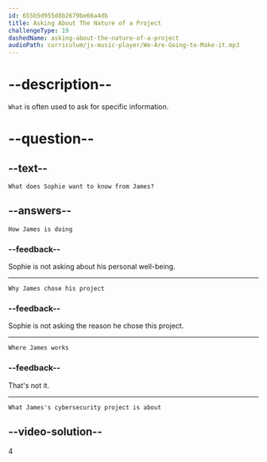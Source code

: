 ```yaml
---
id: 655b5d955d8b2679be66a4db
title: Asking About The Nature of a Project
challengeType: 19
dashedName: asking-about-the-nature-of-a-project
audioPath: curriculum/js-music-player/We-Are-Going-to-Make-it.mp3
---
```

<!--
AUDIO REFERENCE:
Sophie: Hey James, what's your cybersecurity project about?
-->

# --description--

`What` is often used to ask for specific information. 

# --question--

## --text--

`What does Sophie want to know from James?`

## --answers--

`How James is doing`

### --feedback--

Sophie is not asking about his personal well-being.

---

`Why James chose his project`

### --feedback--

Sophie is not asking the reason he chose this project.

---

`Where James works`

### --feedback--

That's not it.

---

`What James's cybersecurity project is about`

## --video-solution--

4
